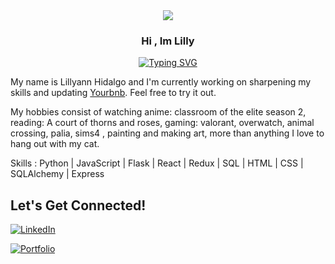 <div align='center'>
 <image src="https://media.tenor.com/LSDeBe2JAfoAAAAC/cat-coding.gif"  >
</div>


 <h3 align="center">  Hi , Im Lilly 
</h3>

<p align="center">
<a href="https://git.io/typing-svg"><img src="https://readme-typing-svg.demolab.com?font=Press+Start+2P&duration=3000&pause=10&color=8FF7C5&center=true&width=435&lines=Software+Engineer" alt="Typing SVG" /></a>
<p>

  
 My name is Lillyann Hidalgo and I'm currently working on sharpening my skills and updating [Yourbnb](https://your-bnb-5nsd.onrender.com/). Feel free to try it out.

 My hobbies consist of watching anime: classroom of the elite season 2, reading: A court of thorns and roses, gaming: valorant, overwatch, animal crossing, palia, sims4 , painting and making art, more than anything I love to hang out with my cat.

Skills : Python | JavaScript | Flask | React | Redux | SQL | HTML | CSS | SQLAlchemy | Express 


## Let's Get Connected!
<a href="https://www.linkedin.com/in/lillyann-h-55684b249/" target="_blank">![LinkedIn](https://img.shields.io/badge/linkedin-%230077B5.svg?style=for-the-badge&logo=linkedin&logoColor=white)</a>


 <a href="https://lillyann-hidalgo.netlify.app/" target="_blank">![Portfolio](https://img.shields.io/badge/-Portfolio-brightgreen)</a>
